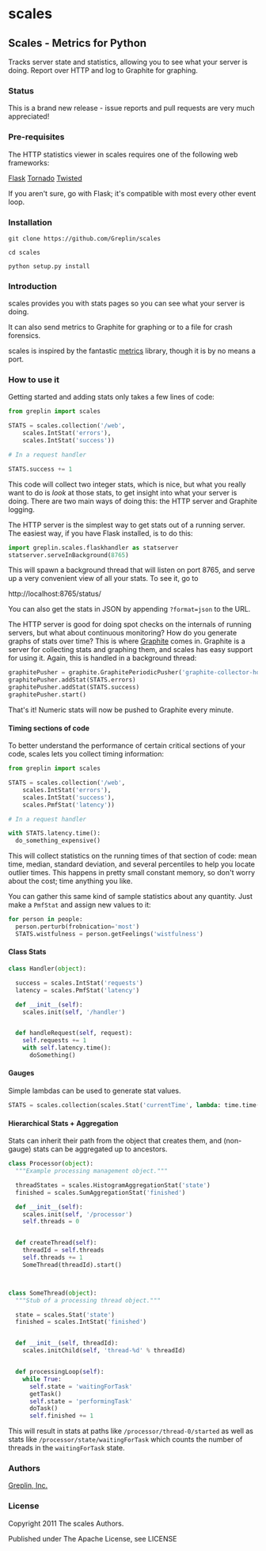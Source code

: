 scales
======

Scales - Metrics for Python
---------------------------

Tracks server state and statistics, allowing you to see what your server is
doing. Report over HTTP and log to Graphite for graphing.


### Status

This is a brand new release - issue reports and pull requests are very much appreciated!


### Pre-requisites

The HTTP statistics viewer in scales requires one of the following web frameworks:

[Flask](http://flask.pocoo.org/)
[Tornado](http://www.tornadoweb.org/)
[Twisted](http://twistedmatrix.com/trac/)

If you aren't sure, go with Flask; it's compatible with most every other event loop.

### Installation

    git clone https://github.com/Greplin/scales

    cd scales

    python setup.py install


### Introduction

scales provides you with stats pages so you can see what your server is doing.

It can also send metrics to Graphite for graphing or to a file for crash forensics.

scales is inspired by the fantastic [metrics](https://github.com/codahale/metrics) library, though it is by
no means a port.


### How to use it

Getting started and adding stats only takes a few lines of code:

```python
from greplin import scales

STATS = scales.collection('/web',
    scales.IntStat('errors'),
    scales.IntStat('success'))

# In a request handler

STATS.success += 1
```

This code will collect two integer stats, which is nice, but what you really
want to do is *look* at those stats, to get insight into what your server is
doing. There are two main ways of doing this: the HTTP server and Graphite
logging.

The HTTP server is the simplest way to get stats out of a running server. The
easiest way, if you have Flask installed, is to do this:

```python
import greplin.scales.flaskhandler as statserver
statserver.serveInBackground(8765)
```

This will spawn a background thread that will listen on port 8765, and serve up
a very convenient view of all your stats. To see it, go to

http://localhost:8765/status/

You can also get the stats in JSON by appending `?format=json` to the URL.

The HTTP server is good for doing spot checks on the internals of running
servers, but what about continuous monitoring? How do you generate graphs of
stats over time? This is where [Graphite](http://graphite.wikidot.com/) comes
in. Graphite is a server for collecting stats and graphing them, and scales has
easy support for using it. Again, this is handled in a background thread:

```python
graphitePusher = graphite.GraphitePeriodicPusher('graphite-collector-hostname', 2003, 'my.server.prefix.')
graphitePusher.addStat(STATS.errors)
graphitePusher.addStat(STATS.success)
graphitePusher.start()
```

That's it!  Numeric stats will now be pushed to Graphite every minute.

#### Timing sections of code

To better understand the performance of certain critical sections of your code,
scales lets you collect timing information:

```python
from greplin import scales

STATS = scales.collection('/web',
    scales.IntStat('errors'),
    scales.IntStat('success'),
    scales.PmfStat('latency'))

# In a request handler

with STATS.latency.time():
  do_something_expensive()
```

This will collect statistics on the running times of that section of code: mean
time, median, standard deviation, and several percentiles to help you locate
outlier times. This happens in pretty small constant memory, so don't worry
about the cost; time anything you like.

You can gather this same kind of sample statistics about any quantity. Just make
a `PmfStat` and assign new values to it:

```python
for person in people:
  person.perturb(frobnication='most')
  STATS.wistfulness = person.getFeelings('wistfulness')
```


#### Class Stats

```python
class Handler(object):

  success = scales.IntStat('requests')
  latency = scales.PmfStat('latency')

  def __init__(self):
    scales.init(self, '/handler')


  def handleRequest(self, request):
    self.requests += 1
    with self.latency.time():
      doSomething()
```


#### Gauges

Simple lambdas can be used to generate stat values.

```python
STATS = scales.collection(scales.Stat('currentTime', lambda: time.time())
```


#### Hierarchical Stats + Aggregation

Stats can inherit their path from the object that creates them, and (non-gauge) stats can be aggregated up to ancestors.

```python
class Processor(object):
  """Example processing management object."""

  threadStates = scales.HistogramAggregationStat('state')
  finished = scales.SumAggregationStat('finished')

  def __init__(self):
    scales.init(self, '/processor')
    self.threads = 0


  def createThread(self):
    threadId = self.threads
    self.threads += 1
    SomeThread(threadId).start()



class SomeThread(object):
  """Stub of a processing thread object."""

  state = scales.Stat('state')
  finished = scales.IntStat('finished')


  def __init__(self, threadId):
    scales.initChild(self, 'thread-%d' % threadId)


  def processingLoop(self):
    while True:
      self.state = 'waitingForTask'
      getTask()
      self.state = 'performingTask'
      doTask()
      self.finished += 1

```

This will result in stats at paths like `/processor/thread-0/started` as well as stats like
`/processor/state/waitingForTask` which counts the number of threads in the `waitingForTask` state.




### Authors

[Greplin, Inc.](http://www.greplin.com)



### License

Copyright 2011 The scales Authors.

Published under The Apache License, see LICENSE
